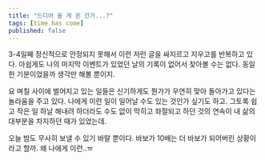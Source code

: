```yaml
---
title: "드디어 올 게 온 건가...?"
tags: [time has come]
published: false
---
```


3-4일째 정신적으로 안정되지 못해서 이런 저런 글을 싸지르고 지우고를 반복하고 있다. 아쉽게도 나의 마지막 이벤트가 있었던 날의 기록이 없어서 찾아볼 수는 없다. 동일한 기분이었을까 생각만 해볼 뿐이지.

요 며칠 사이에 벌어지고 있는 일들은 신기하게도 뭔가가 우연히 맞아 돌아가고 있다는 놀라움을 주고 있다. 나에게 이런 일이 일어날 수도 있는 것인가 싶기도 하고. 그토록 쉽고 작은 일 하날 해내려 하더라도 수도 없이 막히고 좌절되고 하던 것의 연속이 내 삶의 대부분을 차지하던 때가 있었는데.

오늘 밤도 무사히 보낼 수 있기 바랄 뿐이다. 바보가 10배는 더 바보가 되어버린 상황이라고 할까. 왜 나에게 이런..ㅠ